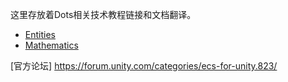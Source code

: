 这里存放着Dots相关技术教程链接和文档翻译。

* [Entities](entities/entities.md)
* [Mathematics](math/math.md)

[官方论坛] https://forum.unity.com/categories/ecs-for-unity.823/